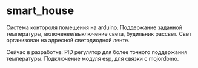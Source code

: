 # smart_house
Система контороля помещения на arduino. Поддержание заданной температуры, включенее/выключение света, будильник рассвет. Свет организован на адресной светодиодной ленте.

Сейчас в разработке: PID регулятор для более точного поддержания температуры. Подключение модуля esp, для связки с mojordomo.
